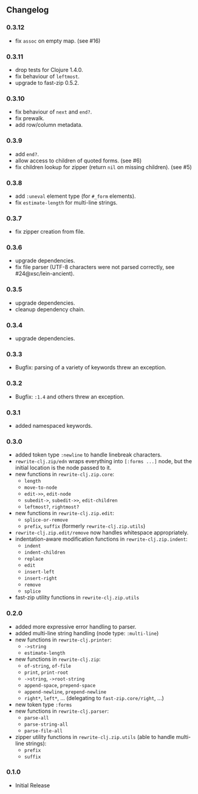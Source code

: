 ## Changelog

### 0.3.12

- fix `assoc` on empty map. (see #16)

### 0.3.11

- drop tests for Clojure 1.4.0.
- fix behaviour of `leftmost`.
- upgrade to fast-zip 0.5.2.

### 0.3.10

- fix behaviour of `next` and `end?`.
- fix prewalk.
- add row/column metadata.

### 0.3.9

- add `end?`.
- allow access to children of quoted forms. (see #6)
- fix children lookup for zipper (return `nil` on missing children). (see #5)

### 0.3.8

- add `:uneval` element type (for `#_form` elements).
- fix `estimate-length` for multi-line strings.

### 0.3.7

- fix zipper creation from file.

### 0.3.6

- upgrade dependencies.
- fix file parser (UTF-8 characters were not parsed correctly, see #24@xsc/lein-ancient).

### 0.3.5

- upgrade dependencies.
- cleanup dependency chain.

### 0.3.4

- upgrade dependencies.

### 0.3.3

- Bugfix: parsing of a variety of keywords threw an exception.

### 0.3.2

- Bugfix: `:1.4` and others threw an exception.

### 0.3.1

- added namespaced keywords.

### 0.3.0

- added token type `:newline` to handle linebreak characters.
- `rewrite-clj.zip/edn` wraps everything into `[:forms ...]` node, but the initial location
  is the node passed to it.
- new functions in `rewrite-clj.zip.core`:
  - `length`
  - `move-to-node`
  - `edit->>`, `edit-node`
  - `subedit->`, `subedit->>`, `edit-children`
  - `leftmost?`, `rightmost?`
- new functions in `rewrite-clj.zip.edit`:
  - `splice-or-remove`
  - `prefix`, `suffix` (formerly `rewrite-clj.zip.utils`)
- `rewrite-clj.zip.edit/remove` now handles whitespace appropriately.
- indentation-aware modification functions in `rewrite-clj.zip.indent`:
  - `indent`
  - `indent-children`
  - `replace`
  - `edit`
  - `insert-left`
  - `insert-right`
  - `remove`
  - `splice`
- fast-zip utility functions in `rewrite-clj.zip.utils`

### 0.2.0

- added more expressive error handling to parser.
- added multi-line string handling (node type: `:multi-line`)
- new functions in `rewrite-clj.printer`:
  - `->string`
  - `estimate-length`
- new functions in `rewrite-clj.zip`:
  - `of-string`, `of-file`
  - `print`, `print-root`
  - `->string`, `->root-string`
  - `append-space`, `prepend-space`
  - `append-newline`, `prepend-newline`
  - `right*`, `left*`, ... (delegating to `fast-zip.core/right`, ...)
- new token type `:forms`
- new functions in `rewrite-clj.parser`:
  - `parse-all`
  - `parse-string-all`
  - `parse-file-all`
- zipper utility functions in `rewrite-clj.zip.utils` (able to handle multi-line strings):
  - `prefix`
  - `suffix`

### 0.1.0

- Initial Release
